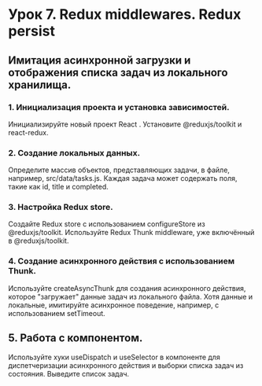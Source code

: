 # Урок 7. Redux middlewares. Redux persist

## Имитация асинхронной загрузки и отображения списка задач из локального хранилища.


### 1. Инициализация проекта и установка зависимостей.

Инициализируйте новый проект React . Установите @reduxjs/toolkit и react-redux.

### 2. Создание локальных данных.

Определите массив объектов, представляющих задачи, в файле, например, src/data/tasks.js. 
Каждая задача может содержать поля, такие как id, title и completed.

### 3. Настройка Redux store.

Создайте Redux store с использованием configureStore из @reduxjs/toolkit. 
Используйте Redux Thunk middleware, уже включённый в @reduxjs/toolkit.

### 4. Создание асинхронного действия с использованием Thunk.

Используйте createAsyncThunk для создания асинхронного действия, которое "загружает" данные задач из локального файла. 
Хотя данные и локальные, имитируйте асинхронное поведение, например, с использованием setTimeout.

## 5. Работа с компонентом.

Используйте хуки useDispatch и useSelector в компоненте для диспетчеризации асинхронного действия и выборки списка 
задач из состояния. Выведите список задач.

